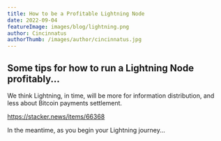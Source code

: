 ```yaml
---
title: How to be a Profitable Lightning Node
date: 2022-09-04
featureImage: images/blog/lightning.png
author: Cincinnatus
authorThumb: /images/author/cincinnatus.jpg
---
```


## Some tips for how to run a Lightning Node profitably...

We think Lightning, in time, will be more for information distribution, and less about Bitcoin payments settlement.

https://stacker.news/items/66368

In the meantime, as you begin your Lightning journey...